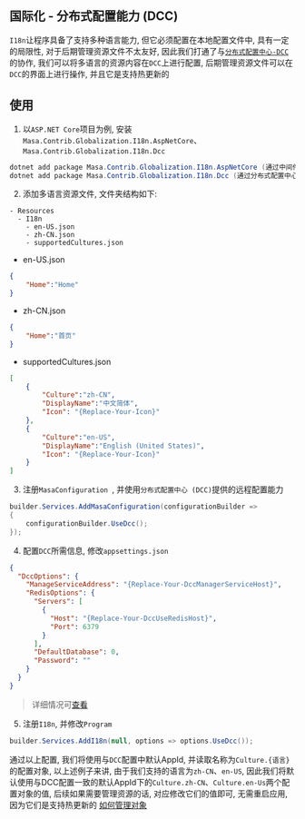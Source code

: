 ## 国际化 - 分布式配置能力 (DCC)

`I18n`让程序具备了支持多种语言能力, 但它必须配置在本地配置文件中, 具有一定的局限性, 对于后期管理资源文件不太友好, 因此我们打通了与[`分布式配置中心-DCC`](/stack/dcc/introduce)的协作, 我们可以将多语言的资源内容在`DCC`上进行配置, 后期管理资源文件可以在`DCC`的界面上进行操作, 并且它是支持热更新的

## 使用

1. 以`ASP.NET Core`项目为例, 安装`Masa.Contrib.Globalization.I18n.AspNetCore`、`Masa.Contrib.Globalization.I18n.Dcc`

``` powershell
dotnet add package Masa.Contrib.Globalization.I18n.AspNetCore (通过中间件提供解析设置当前线程区域性的能力)
dotnet add package Masa.Contrib.Globalization.I18n.Dcc (通过分布式配置中心使得`I18n`支持远程配置的能力)
```

2. 添加多语言资源文件, 文件夹结构如下:

``` structure
- Resources
  - I18n
    - en-US.json
    - zh-CN.json
    - supportedCultures.json
```

* en-US.json

``` en-US.json
{
    "Home":"Home"
}
```

* zh-CN.json

``` zh-CN.json
{
    "Home":"首页"
}
```

* supportedCultures.json

``` supportedCultures.json
[
    {
        "Culture":"zh-CN",
        "DisplayName":"中文简体",
        "Icon": "{Replace-Your-Icon}"
    },
    {
        "Culture":"en-US",
        "DisplayName":"English (United States)",
        "Icon": "{Replace-Your-Icon}"
    }
]
```

3. 注册`MasaConfiguration `, 并使用`分布式配置中心 (DCC)`提供的远程配置能力

```csharp
builder.Services.AddMasaConfiguration(configurationBuilder =>
{
    configurationBuilder.UseDcc();
});
```

4. 配置`DCC`所需信息, 修改`appsettings.json`

``` json
{
  "DccOptions": {
    "ManageServiceAddress": "{Replace-Your-DccManagerServiceHost}",
    "RedisOptions": {
      "Servers": [
        {
          "Host": "{Replace-Your-DccUseRedisHost}",
          "Port": 6379
        }
      ],
      "DefaultDatabase": 0,
      "Password": ""
    }
  }
}
```

> 详细情况可[查看](/framework/building-blocks/configuration/dcc)

5. 注册`I18n`, 并修改`Program`

```csharp
builder.Services.AddI18n(null, options => options.UseDcc());
```

通过以上配置, 我们将使用与`DCC`配置中默认AppId, 并读取名称为`Culture.{语言}`的配置对象, 以上述例子来讲, 由于我们支持的语言为`zh-CN`、`en-US`, 因此我们将默认使用与DCC配置一致的默认AppId下的`Culture.zh-CN`、`Culture.en-Us`两个配置对象的值, 后续如果需要管理资源的话, 对应修改它们的值即可, 无需重启应用, 因为它们是支持热更新的 [如何管理对象](https://docs.masastack.com/stack/dcc/guide/quick-get-started/use-guide.html)